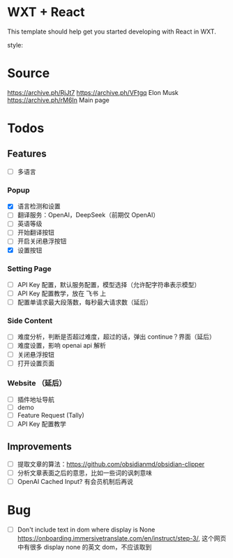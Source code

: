 # WXT + React

This template should help get you started developing with React in WXT.

style:

# Source

https://archive.ph/RjJt7
https://archive.ph/VFtgq Elon Musk
https://archive.ph/rM6In Main page

# Todos

## Features

- [ ] 多语言

### Popup

- [x] 语言检测和设置
- [ ] 翻译服务：OpenAI，DeepSeek（前期仅 OpenAI）
- [ ] 英语等级
- [ ] 开始翻译按钮
- [ ] 开启关闭悬浮按钮
- [x] 设置按钮

### Setting Page

- [ ] API Key 配置，默认服务配置，模型选择（允许配字符串表示模型）
- [ ] API Key 配置教学，放在 飞书 上
- [ ] 配置单请求最大段落数，每秒最大请求数（延后）

### Side Content

- [ ] 难度分析，判断是否超过难度，超过的话，弹出 continue？界面（延后）
- [ ] 难度设置，影响 openai api 解析
- [ ] 关闭悬浮按钮
- [ ] 打开设置页面

### Website （延后）

- [ ] 插件地址导航
- [ ] demo
- [ ] Feature Request (Tally)
- [ ] API Key 配置教学

## Improvements

- [ ] 提取文章的算法：https://github.com/obsidianmd/obsidian-clipper
- [ ] 分析文章表面之后的意思，比如一些词的讽刺意味
- [ ] OpenAI Cached Input? 有会员机制后再说

# Bug

- [ ] Don't include text in dom where display is None https://onboarding.immersivetranslate.com/en/instruct/step-3/, 这个网页中有很多 display none 的英文 dom，不应该取到
